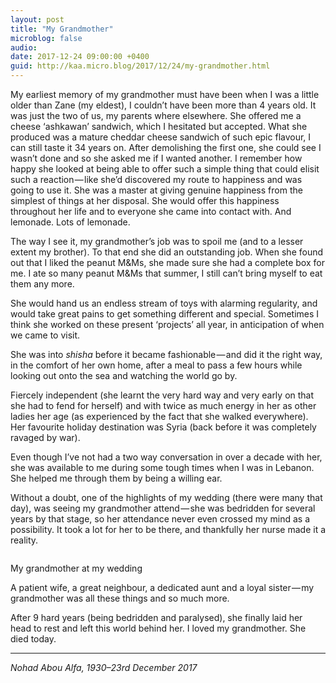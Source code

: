 ```yaml
---
layout: post
title: "My Grandmother"
microblog: false
audio: 
date: 2017-12-24 09:00:00 +0400
guid: http://kaa.micro.blog/2017/12/24/my-grandmother.html
---
```

<p>My earliest memory of my grandmother must have been when I was a little older than Zane (my eldest), I couldn’t have been more than 4 years old. It was just the two of us, my parents where elsewhere. She offered me a cheese ‘ashkawan’ sandwich, which I hesitated but accepted. What she produced was a mature cheddar cheese sandwich of such epic flavour, I can still taste it 34 years on. After demolishing the first one, she could see I wasn’t done and so she asked me if I wanted another. I remember how happy she looked at being able to offer such a simple thing that could elisit such a reaction — like she’d discovered my route to happiness and was going to use it. She was a master at giving genuine happiness from the simplest of things at her disposal. She would offer this happiness throughout her life and to everyone she came into contact with. And lemonade. Lots of lemonade.</p>

<p>The way I see it, my grandmother’s job was to spoil me (and to a lesser extent my brother). To that end she did an outstanding job. When she found out that I liked the peanut M&amp;Ms, she made sure she had a complete box for me. I ate so many peanut M&amp;Ms that summer, I still can’t bring myself to eat them any more.</p>

<p>She would hand us an endless stream of toys with alarming regularity, and would take great pains to get something different and special. Sometimes I think she worked on these present ‘projects’ all year, in anticipation of when we came to visit.</p>

<p>She was into <em>shisha</em> before it became fashionable — and did it the right way, in the comfort of her own home, after a meal to pass a few hours while looking out onto the sea and watching the world go by.</p>

<p>Fiercely independent (she learnt the very hard way and very early on that she had to fend for herself) and with twice as much energy in her as other ladies her age (as experienced by the fact that she walked everywhere). Her favourite holiday destination was Syria (back before it was completely ravaged by war).</p>

<p>Even though I’ve not had a two way conversation in over a decade with her, she was available to me during some tough times when I was in Lebanon. She helped me through them by being a willing ear.</p>

<p>Without a doubt, one of the highlights of my wedding (there were many that day), was seeing my grandmother attend — she was bedridden for several years by that stage, so her attendance never even crossed my mind as a possibility. It took a lot for her to be there, and thankfully her nurse made it a reality.</p>

<p><img src="https://micro.kaa.bz/uploads/2018/d9bea902d4.jpg" alt="" /></p>

<p>My grandmother at my wedding</p>

<p>A patient wife, a great neighbour, a dedicated aunt and a loyal sister — my grandmother was all these things and so much more.</p>

<p>After 9 hard years (being bedridden and paralysed), she finally laid her head to rest and left this world behind her. I loved my grandmother. She died today.</p>

<hr /><p><em>Nohad Abou Alfa, 1930–23rd December 2017</em></p>
